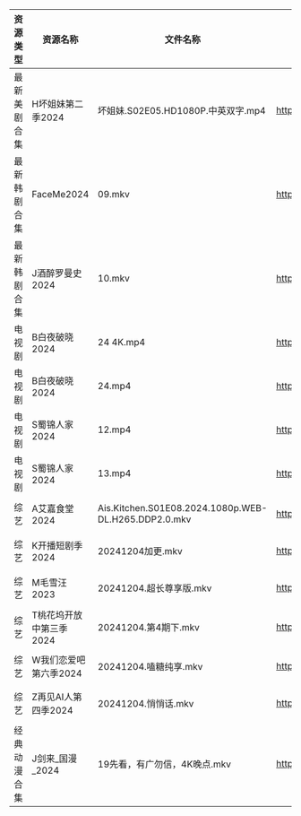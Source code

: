 | 资源类型   | 资源名称           | 文件名称                                                 | 分享链接                                      | 更新时间                |
| ------ | -------------- | ---------------------------------------------------- | ----------------------------------------- | ------------------- |
| 最新美剧合集 | H坏姐妹第二季2024    | 坏姐妹.S02E05.HD1080P.中英双字.mp4                          | https://www.alipan.com/s/wU4yxywn5D1      | 2024-12-04 18:05:30 |
| 最新韩剧合集 | FaceMe2024     | 09.mkv                                               | https://www.alipan.com/s/CkGBPR4Byqd      | 2024-12-04 22:05:27 |
| 最新韩剧合集 | J酒醉罗曼史2024     | 10.mkv                                               | https://www.alipan.com/s/NCnyAs2UUuM      | 2024-12-04 00:05:56 |
| 电视剧    | B白夜破晓2024      | 24 4K.mp4                                            | https://www.alipan.com/s/1CH4Gu47Hq3      | 2024-12-04 18:05:08 |
| 电视剧    | B白夜破晓2024      | 24.mp4                                               | https://www.alipan.com/s/1CH4Gu47Hq3      | 2024-12-04 14:05:08 |
| 电视剧    | S蜀锦人家2024      | 12.mp4                                               | https://www.alipan.com/s/xFUXpEcroYn      | 2024-12-04 14:06:18 |
| 电视剧    | S蜀锦人家2024      | 13.mp4                                               | https://www.alipan.com/s/xFUXpEcroYn      | 2024-12-04 14:06:18 |
| 综艺     | A艾嘉食堂2024      | Ais.Kitchen.S01E08.2024.1080p.WEB-DL.H265.DDP2.0.mkv | https://www.alipan.com/s/qqA2j1AeyfW      | 2024-12-04 00:06:36 |
| 综艺     | K开播短剧季2024     | 20241204加更.mkv                                       | https://www.alipan.com/s/RwTZ4L5wTYU      | 2024-12-04 14:07:00 |
| 综艺     | M毛雪汪2023       | 20241204.超长尊享版.mkv                                   | https://www.aliyundrive.com/s/asPqfgPRqAg | 2024-12-04 14:07:08 |
| 综艺     | T桃花坞开放中第三季2024 | 20241204.第4期下.mkv                                    | https://www.alipan.com/s/huxjWHDrNBn      | 2024-12-04 19:07:41 |
| 综艺     | W我们恋爱吧第六季2024  | 20241204.嗑糖纯享.mkv                                    | https://www.alipan.com/s/t2J6m3nj1EP      | 2024-12-04 14:07:59 |
| 综艺     | Z再见AI人第四季2024  | 20241204.悄悄话.mkv                                     | https://www.alipan.com/s/x547zMqipVp      | 2024-12-04 14:08:20 |
| 经典动漫合集 | J剑来_国漫_2024    | 19先看，有广勿信，4K晚点.mkv                                   | https://www.alipan.com/s/ZXDbEYyKrjr      | 2024-12-04 20:05:57 |
